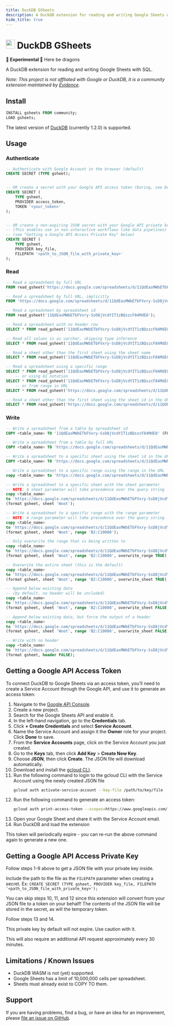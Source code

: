 ```yaml
---
title: DuckDB GSheets
description: A DuckDB extension for reading and writing Google Sheets with SQL.
hide_title: true
---
```


<h1 class="markdown flex items-center gap-2"><img src="icon-512.png" style="height: 1em;"/> DuckDB GSheets</h1>

<Alert status="warning">

**🚧 Experimental 🚧** Here be dragons
 
</Alert>


A DuckDB extension for reading and writing Google Sheets with SQL.

_Note: This project is not affliated with Google or DuckDB, it is a community extension maintained by [Evidence](https://evidence.dev)._

## Install

```sql
INSTALL gsheets FROM community;
LOAD gsheets;
```

The latest version of [DuckDB](https://duckdb.org/docs/installation) (currently 1.2.0) is supported.

## Usage 

### Authenticate

```sql
-- Authenticate with Google Account in the browser (default)
CREATE SECRET (TYPE gsheet);


-- OR create a secret with your Google API access token (boring, see below guide)
CREATE SECRET (
    TYPE gsheet, 
    PROVIDER access_token, 
    TOKEN '<your_token>'
);


-- OR create a non-expiring JSON secret with your Google API private key 
-- (This enables use in non-interactive workflows like data pipelines)
-- (see "Getting a Google API Access Private Key" below)
CREATE SECRET (
    TYPE gsheet, 
    PROVIDER key_file, 
    FILEPATH '<path_to_JSON_file_with_private_key>'
);
```

### Read

```sql
-- Read a spreadsheet by full URL
FROM read_gsheet('https://docs.google.com/spreadsheets/d/11QdEasMWbETbFVxry-SsD8jVcdYIT1zBQszcF84MdE8/edit');

-- Read a spreadsheet by full URL, implicitly
FROM 'https://docs.google.com/spreadsheets/d/11QdEasMWbETbFVxry-SsD8jVcdYIT1zBQszcF84MdE8/edit';

-- Read a spreadsheet by spreadsheet id
FROM read_gsheet('11QdEasMWbETbFVxry-SsD8jVcdYIT1zBQszcF84MdE8');

-- Read a spreadsheet with no header row
SELECT * FROM read_gsheet('11QdEasMWbETbFVxry-SsD8jVcdYIT1zBQszcF84MdE8', header=false);

-- Read all values in as varchar, skipping type inference
SELECT * FROM read_gsheet('11QdEasMWbETbFVxry-SsD8jVcdYIT1zBQszcF84MdE8', all_varchar=true);

-- Read a sheet other than the first sheet using the sheet name
SELECT * FROM read_gsheet('11QdEasMWbETbFVxry-SsD8jVcdYIT1zBQszcF84MdE8', sheet='Sheet2');

-- Read a spreadsheet using a specific range
SELECT * FROM read_gsheet('11QdEasMWbETbFVxry-SsD8jVcdYIT1zBQszcF84MdE8', sheet='Sheet1', range='B1:C7');
    -- or using A1 notation
SELECT * FROM read_gsheet('11QdEasMWbETbFVxry-SsD8jVcdYIT1zBQszcF84MdE8', sheet='Sheet1!B1:C7');
    -- or from range in URL
SELECT * FROM read_gsheet('https://docs.google.com/spreadsheets/d/11QdEasMWbETbFVxry-SsD8jVcdYIT1zBQszcF84MdE8/edit?gid=0#gid=0&range=B1:C7');

-- Read a sheet other than the first sheet using the sheet id in the URL
SELECT * FROM read_gsheet('https://docs.google.com/spreadsheets/d/11QdEasMWbETbFVxry-SsD8jVcdYIT1zBQszcF84MdE8/edit?gid=644613997#gid=644613997');
```

### Write

```sql
-- Write a spreadsheet from a table by spreadsheet id
COPY <table_name> TO '11QdEasMWbETbFVxry-SsD8jVcdYIT1zBQszcF84MdE8' (FORMAT gsheet);

-- Write a spreadsheet from a table by full URL
COPY <table_name> TO 'https://docs.google.com/spreadsheets/d/11QdEasMWbETbFVxry-SsD8jVcdYIT1zBQszcF84MdE8/edit?usp=sharing' (FORMAT gsheet);

-- Write a spreadsheet to a specific sheet using the sheet id in the URL
COPY <table_name> TO 'https://docs.google.com/spreadsheets/d/11QdEasMWbETbFVxry-SsD8jVcdYIT1zBQszcF84MdE8/edit?gid=1295634987#gid=1295634987' (FORMAT gsheet);

-- Write a spreadsheet to a specific range using the range in the URL
copy <table_name> to 'https://docs.google.com/spreadsheets/d/11QdEasMWbETbFVxry-SsD8jVcdYIT1zBQszcF84MdE8/edit?gid=1385451074#gid=1385451074&range=C6:E10' (format gsheet);

-- Write a spreadsheet to a specific sheet with the sheet parameter
-- NOTE: A sheet parameter will take precedence over the query string
copy <table_name> 
to 'https://docs.google.com/spreadsheets/d/11QdEasMWbETbFVxry-SsD8jVcdYIT1zBQszcF84MdE8/edit' 
(format gsheet, sheet 'Woot');

-- Write a spreadsheet to a specific range with the range parameter
-- NOTE: A range parameter will take precedence over the query string
copy <table_name> 
to 'https://docs.google.com/spreadsheets/d/11QdEasMWbETbFVxry-SsD8jVcdYIT1zBQszcF84MdE8/edit' 
(format gsheet, sheet 'Woot', range 'B2:C10000');

-- Only overwrite the range that is being written to
copy <table_name> 
to 'https://docs.google.com/spreadsheets/d/11QdEasMWbETbFVxry-SsD8jVcdYIT1zBQszcF84MdE8/edit' 
(format gsheet, sheet 'Woot', range 'B2:C10000', overwrite_range TRUE);

-- Overwrite the entire sheet (this is the default)
copy <table_name> 
to 'https://docs.google.com/spreadsheets/d/11QdEasMWbETbFVxry-SsD8jVcdYIT1zBQszcF84MdE8/edit' 
(format gsheet, sheet 'Woot', range 'B2:C10000', overwrite_sheet TRUE);

-- Append below existing data
-- (by default, no header will be included)
copy <table_name> 
to 'https://docs.google.com/spreadsheets/d/11QdEasMWbETbFVxry-SsD8jVcdYIT1zBQszcF84MdE8/edit' 
(format gsheet, sheet 'Woot', range 'B2:C10000', overwrite_sheet FALSE, overwrite_range FALSE);

-- Append below existing data, but force the output of a header
copy <table_name> 
to 'https://docs.google.com/spreadsheets/d/11QdEasMWbETbFVxry-SsD8jVcdYIT1zBQszcF84MdE8/edit' 
(format gsheet, sheet 'Woot', range 'B2:C10000', overwrite_sheet FALSE, overwrite_range FALSE, header TRUE);

-- Write with no header
copy <table_name> 
to 'https://docs.google.com/spreadsheets/d/11QdEasMWbETbFVxry-SsD8jVcdYIT1zBQszcF84MdE8/edit' 
(format gsheet, header FALSE);
```

## Getting a Google API Access Token

To connect DuckDB to Google Sheets via an access token, you’ll need to create a Service Account through the Google API, and use it to generate an access token:

1. Navigate to the [Google API Console](https://console.developers.google.com/apis/library).
2. Create a new project.
3. Search for the Google Sheets API and enable it.
4. In the left-hand navigation, go to the **Credentials** tab.
5. Click **+ Create Credentials** and select **Service Account**.
6. Name the Service Account and assign it the **Owner** role for your project. Click **Done** to save.
7. From the **Service Accounts** page, click on the Service Account you just created.
8. Go to the **Keys** tab, then click **Add Key** > **Create New Key**.
9. Choose **JSON**, then click **Create**. The JSON file will download automatically.
10. Download and install the [gcloud CLI](https://cloud.google.com/sdk/docs/install).
11. Run the following command to login to the gcloud CLI with the Service Account using the newly created JSON file
    ```bash
    gcloud auth activate-service-account --key-file /path/to/key/file
    ```
12. Run the following command to generate an access token:
    ```bash
    gcloud auth print-access-token --scopes=https://www.googleapis.com/auth/spreadsheets
    ```
13. Open your Google Sheet and share it with the Service Account email.
14. Run DuckDB and load the extension

This token will periodically expire - you can re-run the above command again to generate a new one.

## Getting a Google API Access Private Key

Follow steps 1-9 above to get a JSON file with your private key inside.

Include the path to the file as the `FILEPATH` parameter when creating a secret.
Ex: `CREATE SECRET (TYPE gsheet, PROVIDER key_file, FILEPATH '<path_to_JSON_file_with_private_key>');`

You can skip steps 10, 11, and 12 since this extension will convert from your JSON file to a token on your behalf!
The contents of the JSON file will be stored in the secret, as will the temporary token.

Follow steps 13 and 14.

This private key by default will not expire. Use caution with it. 

This will also require an additional API request approximately every 30 minutes.

## Limitations / Known Issues

- DuckDB WASM is not (yet) supported.
- Google Sheets has a limit of 10,000,000 cells per spreadsheet.
- Sheets must already exist to COPY TO them.

## Support 

If you are having problems, find a bug, or have an idea for an improvement, please [file an issue on GitHub](https://github.com/evidence-dev/duckdb_gsheets).
